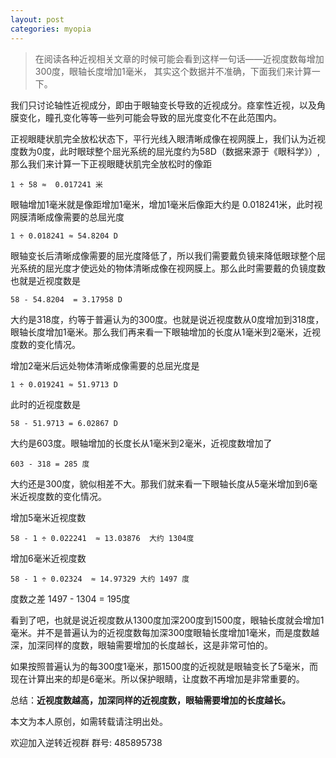 ```yaml
---
layout: post
categories: myopia
---
```


> 在阅读各种近视相关文章的时候可能会看到这样一句话——近视度数每增加300度，眼轴长度增加1毫米， 其实这个数据并不准确，下面我们来计算一下。

我们只讨论轴性近视成分，即由于眼轴变长导致的近视成分。痉挛性近视，以及角膜变化，瞳孔变化等等一些列可能会导致的屈光度变化不在此范围内。

正视眼睫状肌完全放松状态下，平行光线入眼清晰成像在视网膜上，我们认为近视度数为0度，此时眼球整个屈光系统的屈光度约为58D（数据来源于《眼科学》）,那么我们来计算一下正视眼睫状肌完全放松时的像距

```
1 ÷ 58 ≈  0.017241 米 
```
眼轴增加1毫米就是像距增加1毫米，增加1毫米后像距大约是 0.018241米，此时视网膜清晰成像需要的总屈光度

```
1 ÷ 0.018241 ≈ 54.8204 D
```
眼轴变长后清晰成像需要的屈光度降低了，所以我们需要戴负镜来降低眼球整个屈光系统的屈光度才使远处的物体清晰成像在视网膜上。那么此时需要戴的负镜度数也就是近视度数是

```
58 - 54.8204  = 3.17958 D 
```
大约是318度，约等于普遍认为的300度。也就是说近视度数从0度增加到318度，眼轴长度增加1毫米。那么我们再来看一下眼轴增加的长度从1毫米到2毫米，近视度数的变化情况。

增加2毫米后远处物体清晰成像需要的总屈光度是

```
1 ÷ 0.019241 ≈ 51.9713 D
```
此时的近视度数是

```
58 - 51.9713 = 6.02867 D     
```
大约是603度。眼轴增加的长度长从1毫米到2毫米，近视度数增加了

```
603 - 318 = 285 度 
```
大约还是300度，貌似相差不大。那我们就来看一下眼轴长度从5毫米增加到6毫米近视度数的变化情况。

增加5毫米近视度数

```
58 - 1 ÷ 0.022241  ≈ 13.03876  大约 1304度
```
增加6毫米近视度数

```
58 - 1 ÷ 0.02324  ≈ 14.97329 大约 1497 度
```
度数之差 1497 - 1304 = 195度

看到了吧，也就是说近视度数从1300度加深200度到1500度，眼轴长度就会增加1毫米。并不是普遍认为的近视度数每加深300度眼轴长度增加1毫米，而是度数越深，加深同样的度数，眼轴需要增加的长度越长，这是非常可怕的。

如果按照普遍认为的每300度1毫米，那1500度的近视就是眼轴变长了5毫米，而现在计算出来的却是6毫米。所以保护眼睛，让度数不再增加是非常重要的。

总结：**近视度数越高，加深同样的近视度数，眼轴需要增加的长度越长。**

本文为本人原创，如需转载请注明出处。

欢迎加入逆转近视群 群号: 485895738

